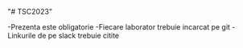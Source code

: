 "# TSC2023" 

-Prezenta este obligatorie
-Fiecare laborator trebuie incarcat pe git
-Linkurile de pe slack trebuie citite
